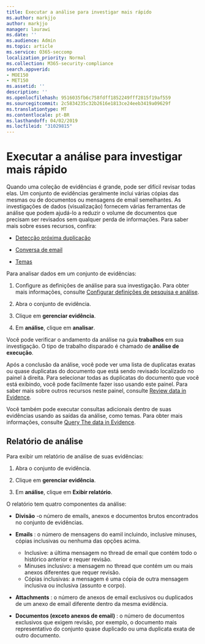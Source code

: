 ```yaml
---
title: Executar a análise para investigar mais rápido
ms.author: markjjo
author: markjjo
manager: laurawi
ms.date: ''
ms.audience: Admin
ms.topic: article
ms.service: O365-seccomp
localization_priority: Normal
ms.collection: M365-security-compliance
search.appverid:
- MOE150
- MET150
ms.assetid: ''
description: ''
ms.openlocfilehash: 9516035fb6c758fdff1852249fff2815f19af559
ms.sourcegitcommit: 2c5834235c32b2616e1813ce24eeb3419a09629f
ms.translationtype: MT
ms.contentlocale: pt-BR
ms.lasthandoff: 04/02/2019
ms.locfileid: "31029815"
---
```

# <a name="run-analytics-to-investigate-faster"></a>Executar a análise para investigar mais rápido

Quando uma coleção de evidências é grande, pode ser difícil revisar todas elas. Um conjunto de evidências geralmente inclui várias cópias das mesmas ou de documentos ou mensagens de email semelhantes. As investigações de dados (visualização) fornecem várias ferramentas de análise que podem ajudá-lo a reduzir o volume de documentos que precisam ser revisados sem qualquer perda de informações. Para saber mais sobre esses recursos, confira:

- [Detecção próxima duplicação](near-duplicates.md)

- [Conversa de email](email-threading.md)

- [Temas](themes.md)

Para analisar dados em um conjunto de evidências:

1. Configure as definições de análise para sua investigação. Para obter mais informações, consulte [Configurar definições de pesquisa e análise](configure-search-analytics-settings.md).

2. Abra o conjunto de evidência.

3. Clique em **gerenciar evidência**.

4. Em **análise**, clique em **analisar**.

Você pode verificar o andamento da análise na guia **trabalhos** em sua investigação. O tipo de trabalho disparado é chamado de **análise de execução**.

 Após a conclusão da análise, você pode ver uma lista de duplicatas exatas ou quase duplicatas do documento que está sendo revisado localizado no painel à direita. Para selecionar todas as duplicatas do documento que você está exibindo, você pode facilmente fazer isso usando este painel. Para saber mais sobre outros recursos neste painel, consulte [Review data in Evidence](review-data-in-evidence.md). 

Você também pode executar consultas adicionais dentro de suas evidências usando as saídas da análise, como temas. Para obter mais informações, consulte [Query The data in Evidence](evidence-query.md).

## <a name="analytics-report"></a>Relatório de análise

Para exibir um relatório de análise de suas evidências:

1. Abra o conjunto de evidência.

2. Clique em **gerenciar evidência**.

3. Em **análise**, clique em **Exibir relatório**.

O relatório tem quatro componentes da análise:

- **Divisão** -o número de emails, anexos e documentos brutos encontrados no conjunto de evidências.

- **Emails** : o número de mensagens do eamil incluindo, inclusive minuses, cópias inclusivas ou nenhuma das opções acima.
   - Inclusive: a última mensagem no thread de email que contém todo o histórico anterior e requer revisão.
   - Minuses inclusivo: a mensagem no thread que contém um ou mais anexos diferentes que requer revisão.
   - Cópias inclusivas: a mensagem é uma cópia de outra mensagem inclusiva ou inclusiva (assunto e corpo).

- **Attachments** : o número de anexos de email exclusivos ou duplicados de um anexo de email diferente dentro da mesma evidência.

- **Documentos (exceto anexos de email)** : o número de documentos exclusivos que exigem revisão, por exemplo, o documento mais representativo do conjunto quase duplicado ou uma duplicata exata de outro documento.